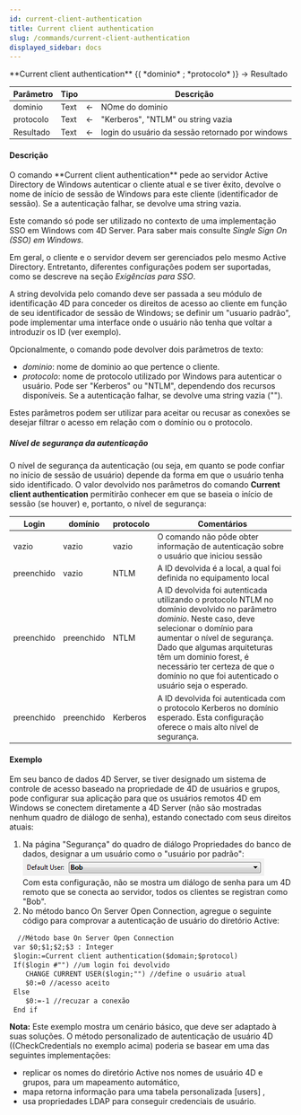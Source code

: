 ```yaml
---
id: current-client-authentication
title: Current client authentication
slug: /commands/current-client-authentication
displayed_sidebar: docs
---
```


<!--REF #_command_.Current client authentication.Syntax-->**Current client authentication** {( *dominio* ; *protocolo* )} -> Resultado<!-- END REF-->
<!--REF #_command_.Current client authentication.Params-->
| Parâmetro | Tipo |  | Descrição |
| --- | --- | --- | --- |
| dominio | Text | &larr; | NOme do dominio |
| protocolo | Text | &larr; | "Kerberos", "NTLM" ou string vazia |
| Resultado | Text | &larr; | login do usuário da sessão retornado por windows |

<!-- END REF-->

#### Descrição 

<!--REF #_command_.Current client authentication.Summary-->O comando **Current client authentication** pede ao servidor Active Directory de Windows autenticar o cliente atual e se tiver êxito, devolve o nome de início de sessão de Windows para este cliente (identificador de sessão).<!-- END REF--> Se a autenticação falhar, se devolve uma string vazia. 

Este comando só pode ser utilizado no contexto de uma implementação SSO em Windows com 4D Server. Para saber mais consulte *Single Sign On (SSO) em Windows*.

Em geral, o cliente e o servidor devem ser gerenciados pelo mesmo Active Directory. Entretanto, diferentes configurações podem ser suportadas, como se descreve na seção *Exigências para SSO*. 

A string devolvida pelo comando deve ser passada a seu módulo de identificação 4D para conceder os direitos de acesso ao cliente em função de seu identificador de sessão de Windows; se definir um "usuario padrão", pode implementar uma interface onde o usuário não tenha que voltar a introduzir os ID (ver exemplo). 

Opcionalmente, o comando pode devolver dois parâmetros de texto:

* *dominio*: nome de dominio ao que pertence o cliente.
* *protocolo*: nome de protocolo utilizado por Windows para autenticar o usuário. Pode ser "Kerberos" ou "NTLM", dependendo dos recursos disponíveis. Se a autenticação falhar, se devolve uma string vazia ("").

Estes parâmetros podem ser utilizar para aceitar ou recusar as conexões se desejar filtrar o acesso em relação com o domínio ou o protocolo.

##### Nível de segurança da autenticação 

O nível de segurança da autenticação (ou seja, em quanto se pode confiar no início de sessão de usuário) depende da forma em que o usuário tenha sido identificado. O valor devolvido nos parâmetros do comando **Current client authentication** permitirão conhecer em que se baseia o início de sessão (se houver) e, portanto, o nível de segurança: 

| **Login**  | **domínio** | **protocolo** | **Comentários**                                                                                                                                                                                                                                                                                                                    |
| ---------- | ----------- | ------------- | ---------------------------------------------------------------------------------------------------------------------------------------------------------------------------------------------------------------------------------------------------------------------------------------------------------------------------------- |
| vazio      | vazio       | vazio         | O comando não pôde obter informação de autenticação sobre o usuário que iniciou sessão                                                                                                                                                                                                                                             |
| preenchido | vazio       | NTLM          | A ID devolvida é a local, a qual foi definida no equipamento local                                                                                                                                                                                                                                                                 |
| preenchido | preenchido  | NTLM          | A ID devolvida foi autenticada utilizando o protocolo NTLM no domínio devolvido no parâmetro *dominio*. Neste caso, deve selecionar o domínio para aumentar o nível de segurança. Dado que algumas arquiteturas têm um dominio forest, é necessário ter certeza de que o domínio no que foi autenticado o usuário seja o esperado. |
| preenchido | preenchido  | Kerberos      | A ID devolvida foi autenticada com o protocolo Kerberos no domínio esperado. Esta configuração oferece o mais alto nível de segurança.                                                                                                                                                                                             |

  
#### Exemplo 

Em seu banco de dados 4D Server, se tiver designado um sistema de controle de acesso baseado na propriedade de 4D de usuários e grupos, pode configurar sua aplicação para que os usuários remotos 4D em Windows se conectem diretamente a 4D Server (não são mostradas nenhum quadro de diálogo de senha), estando conectado com seus direitos atuais: 

1. Na página "Segurança" do quadro de diálogo Propriedades do banco de dados, designar a um usuário como o "usuário por padrão":  
![](../assets/en/commands/pict2909681.en.png)  
Com esta configuração, não se mostra um diálogo de senha para um 4D remoto que se conecta ao servidor, todos os clientes se registran como "Bob".
2. No método banco On Server Open Connection, agregue o seguinte código para comprovar a autenticação de usuário do diretório  Active:

```4d
  //Método base On Server Open Connection
 var $0;$1;$2;$3 : Integer
 $login:=Current client authentication($domain;$protocol)
 If($login #"") //um login foi devolvido
    CHANGE CURRENT USER($login;"") //define o usuário atual
    $0:=0 //acesso aceito
 Else
    $0:=-1 //recuzar a conexão
 End if
```

**Nota:** Este exemplo mostra um cenário básico, que deve ser adaptado à suas soluções. O método personalizado de autenticação de usuário 4D ((CheckCredentials no exemplo acima) poderia se basear em uma das seguintes implementações:

* replicar os nomes do diretório Active nos nomes de usuário 4D e grupos, para um mapeamento automático,
* mapa retorna informação para uma tabela personalizada \[users\] ,
* usa propriedades LDAP para conseguir credenciais de usuário.
